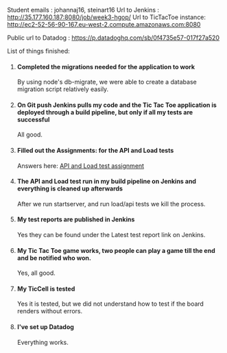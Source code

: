 Student emails : johannaj16, steinart16
Url to Jenkins : http://35.177.160.187:8080/job/week3-hgop/
Url to TicTacToe instance: http://ec2-52-56-90-167.eu-west-2.compute.amazonaws.com:8080

Public url to Datadog : https://p.datadoghq.com/sb/0f4735e57-017f27a520

List of things finished:

1. #### Completed the migrations needed for the application to work
    By using node's db-migrate, we were able to create a database migration script relatively easily.  

2. #### On Git push Jenkins pulls my code and the Tic Tac Toe application is deployed through a build pipeline, but only if all my tests are successful

    All good.
3. #### Filled out the Assignments: for the API and Load tests
    Answers here: [API and Load test assignment](apitest/Assignment.md)

4. #### The API and Load test run in my build pipeline on Jenkins and everything is cleaned up afterwards

    After we run startserver, and run load/api tests we kill the process.
5. #### My test reports are published in Jenkins

    Yes they can be found under the Latest test report link on Jenkins.
6. #### My Tic Tac Toe game works, two people can play a game till the end and be notified who won.
    Yes, all good.

7. #### My TicCell is tested
    Yes it is tested, but we did not understand how to test if the board renders without errors.

8. #### I've set up Datadog
    Everything works.
